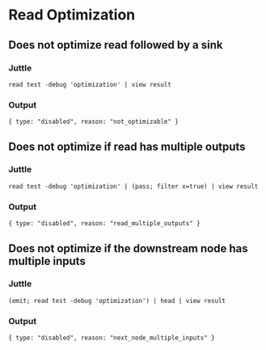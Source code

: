 Read Optimization
=================

Does not optimize read followed by a sink
-----------------------------------------

### Juttle

    read test -debug 'optimization' | view result

### Output

    { type: "disabled", reason: "not_optimizable" }

Does not optimize if read has multiple outputs
----------------------------------------------

### Juttle

    read test -debug 'optimization' | (pass; filter x=true) | view result

### Output

    { type: "disabled", reason: "read_multiple_outputs" }

Does not optimize if the downstream node has multiple inputs
------------------------------------------------------------

### Juttle

    (emit; read test -debug 'optimization') | head | view result

### Output

    { type: "disabled", reason: "next_node_multiple_inputs" }
